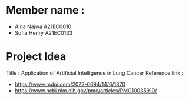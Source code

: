 # Member name :

- Aina Najwa  A21EC0010
- Sofia Henry A21EC0133

# Project Idea 

Title : Application of Artificial Intelligence in Lung Cancer
 Reference link :
 - https://www.mdpi.com/2072-6694/14/6/1370
 - https://www.ncbi.nlm.nih.gov/pmc/articles/PMC10035910/
